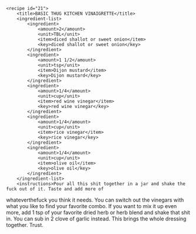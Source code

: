 <?xml version="1.0" encoding="UTF-8"?>
<!DOCTYPE gourmetDoc>
<gourmetDoc>

	<recipe id="21">
		<title>BASIC THUG KITCHEN VINAIGRETTE</title>
		<ingredient-list>
			<ingredient>
				<amount>2</amount>
				<unit>TBL</unit>
				<item>diced shallot or sweet onion</item>
				<key>diced shallot or sweet onion</key>
			</ingredient>
			<ingredient>
				<amount>1 1/2</amount>
				<unit>tsp</unit>
				<item>Dijon mustard</item>
				<key>Dijon mustard</key>
			</ingredient>
			<ingredient>
				<amount>1/4</amount>
				<unit>cup</unit>
				<item>red wine vinegar</item>
				<key>red wine vinegar</key>
			</ingredient>
			<ingredient>
				<amount>1/4</amount>
				<unit>cup</unit>
				<item>rice vinegar</item>
				<key>rice vinegar</key>
			</ingredient>
			<ingredient>
				<amount>1/4</amount>
				<unit>cup</unit>
				<item>olive oil</item>
				<key>olive oil</key>
			</ingredient>
		</ingredient-list>
		<instructions>Pour all this shit together in a jar and shake the fuck out of it. Taste and add more of
whateverthefuck you think it needs. You can switch out the vinegars with what you like to find
your favorite combo. If you want to mix it up even more, add 1 tsp of your favorite dried
herb or herb blend and shake that shit in.</instructions>
		<modifications>You can sub in 2 clove of garlic instead.
 This brings the whole dressing together. Trust.</modifications>
	</recipe>
	
</gourmetDoc>